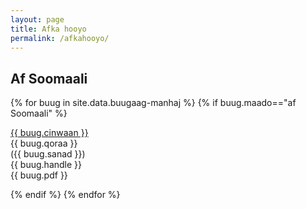 ```yaml
---
layout: page
title: Afka hooyo
permalink: /afkahooyo/
---
```


## Af Soomaali
{% for buug in site.data.buugaag-manhaj %}
{% if buug.maado=="af Soomaali" %}
<a href="{{ buug.pdf }}">
<div class="cinwaan"> {{ buug.cinwaan }}</div> </a>  <span class="qoraa">{{ buug.qoraa }} </span> 
 <div class="sanad"> ({{ buug.sanad }}) </div>
 <div class="warbixin"> {{ buug.handle }} </div>
 <div class="link"> {{ buug.pdf }} </div>

{% endif %}
{% endfor %}